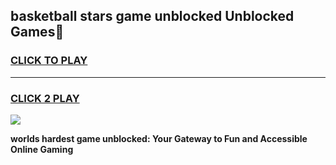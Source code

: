 
## basketball stars game unblocked Unblocked Games👋
<h3>
<a href="https://premium.freeplayer.one?title=basketball_stars_game_unblocked&ref=16F">CLICK TO PLAY</a></h3>
<hr>

<h3>
<a href="https://premium.freeplayer.one?title=basketball_stars_game_unblocked&ref=16F">CLICK 2 PLAY</a>
  
</h3>

<a href="https://premium.freeplayer.one?title=basketball_stars_game_unblocked&ref=16F/"><img src="https://clearcache.store/games.png"></a>


**worlds hardest game unblocked: Your Gateway to Fun and Accessible Online Gaming**
